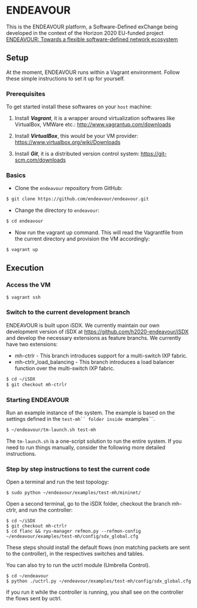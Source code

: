 # ENDEAVOUR

This is the ENDEAVOUR platform, a Software-Defined exChange being developed in the context of the Horizon 2020 EU-funded project [ENDEAVOUR: Towards a flexible software-defined network ecosystem](https://www.h2020-endeavour.eu/)

## Setup

At the moment, ENDEAVOUR runs within a Vagrant environment. Follow these simple instructions to set it up for yourself.

### Prerequisites

To get started install these softwares on your ```host``` machine:

1. Install ***Vagrant***, it is a wrapper around virtualization softwares like VirtualBox, VMWare etc.: http://www.vagrantup.com/downloads

2. Install ***VirtualBox***, this would be your VM provider: https://www.virtualbox.org/wiki/Downloads

3. Install ***Git***, it is a distributed version control system: https://git-scm.com/downloads

### Basics

* Clone the ```endeavour``` repository from GitHub:
```bash 
$ git clone https://github.com/endeavour/endeavour.git
```

* Change the directory to ```endeavour```:
```bash
$ cd endeavour
```

* Now run the vagrant up command. This will read the Vagrantfile from the current directory and provision the VM accordingly:
```bash
$ vagrant up
```

## Execution

### Access the VM

```bash
$ vagrant ssh
```

### Switch to the current development branch

ENDEAVOUR is built upon iSDX. We currently maintain our own development version of iSDX at https://github.com/h2020-endeavour/iSDX and develop the necessary extensions as feature branchs.
We currently have two extensions:
* mh-ctrlr - This branch introduces support for a multi-switch IXP fabric.
* mh-ctrlr_load_balancing - This branch introduces a load balancer function over the multi-switch IXP fabric.

```bash
$ cd ~/iSDX
$ git checkout mh-ctrlr
```

### Starting ENDEAVOUR

Run an example instance of the system. The example is based on the settings defined in the ```test-mh`` folder inside ```examples```. 

```bash
$ ~/endeavour/tm-launch.sh test-mh
```

The ```tm-launch.sh``` is a one-script solution to run the entire system.
If you need to run things manually, consider the following more detailed instructions.

### Step by step instructions to test the current code

Open a terminal and run the test topology:

    $ sudo python ~/endeavour/examples/test-mh/mininet/

Open a second terminal, go to the iSDX folder, checkout the branch mh-ctrlr, 
and run the controller:

    $ cd ~/iSDX
    $ git checkout mh-ctrlr
    $ cd flanc && ryu-manager refmon.py --refmon-config ~/endeavour/examples/test-mh/config/sdx_global.cfg
    
These steps should install the default flows (non matching packets are sent to 
the controller), in the respectives switches and tables.  

You can also try to run the uctrl module (Umbrella Control). 

    $ cd ~/endeavour
    $ python ./uctrl.py ~/endeavour/examples/test-mh/config/sdx_global.cfg

If you run it while the controller is running, you shall see on the controller the flows sent by uctrl. 
